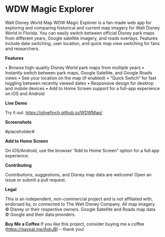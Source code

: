 # WDW Magic Explorer

Walt Disney World Map
WDW Magic Explorer is a fan-made web app for exploring and comparing historical and current map imagery for Walt Disney World in Florida.
You can easily switch between official Disney park maps from different years, Google satellite imagery, and roads overlays. Features include date switching, user location, and quick map view switching for fans and researchers.

**Features**

• Browse high-quality Disney World park maps from multiple years
• Instantly switch between park maps, Google Satellite, and Google Roads views
• See your location on the map (if enabled)
• “Quick Switch” for fast toggling between recently viewed dates
• Responsive design for desktop and mobile devices
• Add to Home Screen support for a full-app experience on iOS and Android

**Live Demo**

Try it out: https://olivefinch.github.io/WDWMap/

**Screenshots**

#placeholder#

**Add to Home Screen**

On iOS/Android, use the browser “Add to Home Screen” option for a full app experience.

**Contributing**

Contributions, suggestions, and Disney map data are welcome!
Open an issue or submit a pull request.

**Legal**

This is an independent, non-commercial project and is not affiliated with, endorsed by, or connected to The Walt Disney Company.
All map imagery © Disney or their respective owners.
Google Satellite and Roads map data © Google and their data providers.

**Buy Me a Coffee**
If you like this project, consider buying me a coffee (https://paypal.me/AshJB) – thank you!

